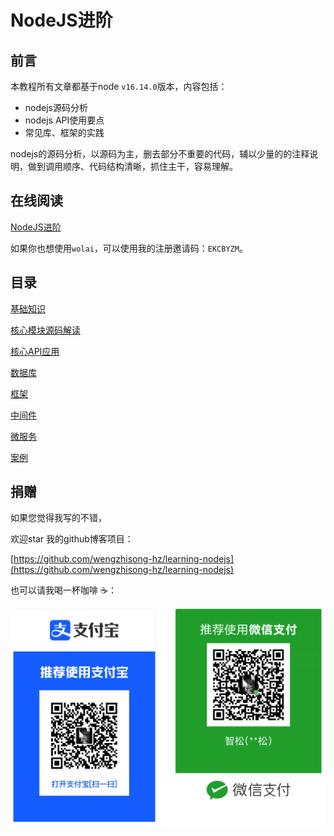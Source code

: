 # NodeJS进阶

## 前言

本教程所有文章都基于node `v16.14.0`版本，内容包括：

- nodejs源码分析
- nodejs API使用要点
- 常见库、框架的实践

nodejs的源码分析，以源码为主，删去部分不重要的代码，辅以少量的的注释说明，做到调用顺序、代码结构清晰，抓住主干，容易理解。

## 在线阅读

[NodeJS进阶](https://www.wolai.com/o971owNmXWpCe8dFYfij3T)

如果你也想使用`wolai`，可以使用我的注册邀请码：`EKCBYZM`。

## 目录

[基础知识](%E5%9F%BA%E7%A1%80%E7%9F%A5%E8%AF%86/%E5%9F%BA%E7%A1%80%E7%9F%A5%E8%AF%86.md)

[核心模块源码解读](%E6%A0%B8%E5%BF%83%E6%A8%A1%E5%9D%97%E6%BA%90%E7%A0%81%E8%A7%A3%E8%AF%BB/%E6%A0%B8%E5%BF%83%E6%A8%A1%E5%9D%97%E6%BA%90%E7%A0%81%E8%A7%A3%E8%AF%BB.md)

[核心API应用](%E6%A0%B8%E5%BF%83API%E5%BA%94%E7%94%A8/%E6%A0%B8%E5%BF%83API%E5%BA%94%E7%94%A8.md)

[数据库](%E6%95%B0%E6%8D%AE%E5%BA%93/%E6%95%B0%E6%8D%AE%E5%BA%93.md)

[框架](%E6%A1%86%E6%9E%B6/%E6%A1%86%E6%9E%B6.md)

[中间件](%E4%B8%AD%E9%97%B4%E4%BB%B6/%E4%B8%AD%E9%97%B4%E4%BB%B6.md)

[微服务](%E5%BE%AE%E6%9C%8D%E5%8A%A1/%E5%BE%AE%E6%9C%8D%E5%8A%A1.md)

[案例](%E6%A1%88%E4%BE%8B/%E6%A1%88%E4%BE%8B.md)

## 捐赠

如果您觉得我写的不错，

欢迎star 我的github博客项目：

[https://github.com/wengzhisong-hz/learning-nodejs](https://github.com/wengzhisong-hz/learning-nodejs)

也可以请我喝一杯咖啡 ☕️：

![](image/image.png "")


